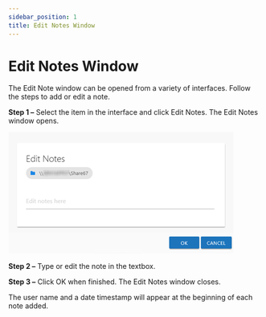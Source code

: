 ```yaml
---
sidebar_position: 1
title: Edit Notes Window
---
```


# Edit Notes Window

The Edit Note window can be opened from a variety of interfaces. Follow the steps to add or edit a note.

**Step 1 –** Select the item in the interface and click Edit Notes. The Edit Notes window opens.

![Edit Notes window showing note entry field](../../../../../static/Content/Resources/Images/Access/General/Window/EditNotes.png "Edit Notes window showing note entry field")

**Step 2 –** Type or edit the note in the textbox.

**Step 3 –** Click OK when finished. The Edit Notes window closes.

The user name and a date timestamp will appear at the beginning of each note added.